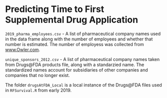 # Predicting Time to First Supplemental Drug Application

`2019_pharma_employees.csv` - A list of pharmaceutical company names used in the data frame along with the number of employees and whether that number is estimated. The number of employess was collected from www.Owler.com. 

`unique_sponsors_2012.csv` - A list of pharmaceutical company names taken from Drugs@FDA products file, along with a standarzied name. The standardized names account for subsidiaries of other companies and companies that no longer exist.

The folder `drugsAtFDA_Local` is a local instance of the Drugs@FDA files used in `RFSurvival.R` from early 2019. 
